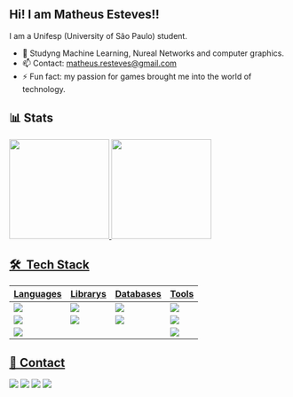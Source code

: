 ## Hi! I am Matheus Esteves!!

I am a Unifesp (University of São Paulo) student.

- 🌱 Studyng Machine Learning, Nureal Networks and computer graphics.
- 📫 Contact: matheus.resteves@gmail.com 
- ⚡ Fun fact: my passion for games brought me into the world of technology.

## 📊 Stats

<div style="display: inline_block">
  <a href="https://github.com/Esteves31">
  <img height="180em" src="https://github-readme-stats.vercel.app/api?username=Esteves31&show_icons=true&theme=dracula&include_all_commits=true&count_private=true"/>
  <img height="180em" src="https://github-readme-stats.vercel.app/api/top-langs/?username=Esteves31&layout=compact&langs_count=7&theme=dracula"/>
</div>

## 🛠 &nbsp;Tech Stack

 | Languages | Librarys | Databases | Tools |
 |-----------|----------|------------|-------|
 | <a href="https://skillicons.dev"><img src="https://skillicons.dev/icons?i=python" /></a> |  <a href="https://skillicons.dev"><img src="https://skillicons.dev/icons?i=pytorch" /></a> | <a href="https://skillicons.dev"><img src="https://skillicons.dev/icons?i=mysql" /></a> | <a href="https://skillicons.dev"><img src="https://skillicons.dev/icons?i=git" /></a> ||||
 | <a href="https://skillicons.dev"><img src="https://skillicons.dev/icons?i=cpp" /></a> | <a href="https://skillicons.dev"><img src="https://skillicons.dev/icons?i=tensorflow" /></a> | <a href="https://skillicons.dev"><img src="https://skillicons.dev/icons?i=azure" /></a> | <a href="https://skillicons.dev"><img src="https://skillicons.dev/icons?i=github" /></a> ||||  
 | <a href="https://skillicons.dev"><img src="https://skillicons.dev/icons?i=c" /></a> | | | <a href="https://skillicons.dev"><img src="https://skillicons.dev/icons?i=linux" /></a> ||||

## 📩 Contact
  
 <div> 
  <a href="https://instagram.com/matheus_esteves1" target="_blank"><img src="https://img.shields.io/badge/-Instagram-%23E4405F?style=for-the-badge&logo=instagram&logoColor=white" target="_blank"></a>
 	<a href="https://www.twitch.tv/theus315" target="_blank"><img src="https://img.shields.io/badge/Twitch-9146FF?style=for-the-badge&logo=twitch&logoColor=white" target="_blank"></a>
  <a href = "mailto:matheus.resteves@gmail.com"><img src="https://img.shields.io/badge/-Gmail-%23333?style=for-the-badge&logo=gmail&logoColor=white" target="_blank"></a>
  <a href="https://www.linkedin.com/in/matheus-esteves-247059252" target="_blank"><img src="https://img.shields.io/badge/-LinkedIn-%230077B5?style=for-the-badge&logo=linkedin&logoColor=white" target="_blank"></a> 
</div>
